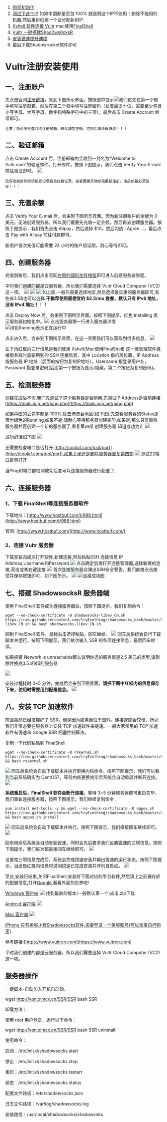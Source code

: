 1. [购买初始化](https://www.vultrcn.com/1.html)
2. [测试下这个IP](https://www.ipip.net/ping.php)
如果中国都是丢包 100% 就说明这个IP不能用！删除不能用的机器,然后重新创建一个会分配新的IP.
3. [Xshell 软件连接 Vultr](https://www.vultrcn.com/3.html)
mac使用[FinalShell](http://www.hostbuf.com/t/1059.html)
4. [Vultr 一键搭建Shad0ws0cksR](https://www.vultrcn.com/8.html)
5. [安装锐速提升速度](https://www.vultrcn.com/7.html)
6. 最后下载Shadowrocket软件即可

# Vultr注册安装使用
## 一、注册账户
先点击官网[注册链接](https://www.vultr.com/?ref=7610494)，来到下图所示界面。按照图中提示![](./pictures/QQ20190228-141558@2x.png)我们首先在第一个框中填写注册邮箱，然后在第二个框中填写注册密码（长度最少十位，需要至少包含小写字母、大写字母、数字和特殊字符中的三项），最后点击 Create Account 继续即可。

	注意：务必多检查几次注册邮箱，确保填写正确，否则后面会很麻烦！！！

## 二、验证邮箱
点击 Create Account 后，注册邮箱内会收到一封名为“Welcome to Vultr.com”的验证邮件。打开邮件，按照下图提示，我们点击 Verify Your E-mail 前往验证即可。
![](./pictures/register02-2.png)

	没有收到邮件的请检查垃圾箱及拦截记录，或者更换其他邮箱重新注册。注册邮箱必须验证！！！

## 三、充值余额
点击 Verify Your E-mail 后，会来到下图所示界面。因为新注册账户的余额为 0 美元，无法创建服务器，所以我们需要先充值一定金额，然后再去创建服务器。按照下图提示，我们首先点击 Alipay，然后选择 $10，然后勾选 I Agree ...，最后点击 Pay with Alipay 前往付款即可。

新用户首次充值可能需要 24 小时的账户验证期，耐心等待即可。

## 四、创建服务器
充值到账后，我们点击官网[右侧的圆形加号按钮](https://my.vultr.com/deploy/)即可进入创建服务器界面。

平时我们创建的都是云服务器，所以我们需要选择 Vultr Cloud Computer (VC2) 这一项。
![](./pictures/QQ20190228-143603@2x.png)
![](./pictures/QQ20190228-143852@2x.png)
![](./pictures/QQ20190228-143933@2x.png)
如上图,一般只需要选择地区,然后选择最实惠的服务器即可,有些有3.5$也可以选择.**不推荐使用最便宜的 $2.5/mo 套餐，默认只有 IPv6 地址，没有 IPv4 地址！！！**

点击 Deploy Now 后，会来到下图所示界面。按照下图提示，红色 Installing 表示服务器初始化中。![](./pictures/register09-2.png)
点击服务器哪一行进入服务器详情![绿色Running表示正在运行中](./pictures/QQ20190228-145050@2x.png)

点击进入后，会来到下图所示界面。在这一界面我们可以获取到很多信息。
![](./pictures/QQ20190228-145723@2x.png)

左下角红框内三行信息是我们使用 Xshell(Mac使用FinalShell) 这一类管理软件连接服务器时需要用到的 SSH 连接信息。其中 Location 指机房位置，IP Address 指服务器 IP 地址（后面的按钮为复制IP地址），Username 指登录用户名，Password 指登录密码(后面第一个按钮为显示/隐藏，第二个按钮为复制密码)。

## 五、检测服务器
创建完成后不慌,我们先测试下这个服务器是否能用,先测试IP Address是否能连接[https://tools.ipip.net/ping.php](https://tools.ipip.net/ping.php)

如果中国的丢包率都是 100%,除去港澳台地区(如下图),先查看服务器的Status是否为绿色的Running,如果不是,请耐心等待服务器创建完毕,如果是,那么只有删除服务器并再创建一个新的服务器了,重复第四部 创建服务器 知道成功为止
![](./pictures/QQ20190228-150633@2x.png)

成功的话如下图
![](./pictures/QQ20190228-151124@2x.png)

还需要检查端口是否打开:[http://coolaf.com/tool/port](http://coolaf.com/tool/port),如果关闭还是删除服务器重复第四部
![](./pictures/QQ20190228-151629@2x.png)
测试22端口是否打开

当Ping和端口都检测成功后变可以连接服务器进行配置了,

## 六、连接服务器
### 1、下载 FinalShell等连接服务器软件

下载地址：[http://www.hostbuf.com/t/988.html](http://www.hostbuf.com/t/988.html)

官网: [http://www.hostbuf.com/](http://www.hostbuf.com/)

### 2、连接 Vultr 服务器
下载安装完成后打开软件,新建连接,然后粘贴SSH 连接信息 IP Address,Username和Password
![](./pictures/QQ20190228-141006@2x.png)
点击确定后再打开连接管理器,选择新建的连接,双击或者右键连接
![](./pictures/QQ20190228-153105@2x.png)
首次连接服务器会弹出SSH安全警告，我们直接点击接受并保存按钮即可，如下图所示。
![](./pictures/05.png)
![连接成功图](./pictures/QQ20190228-141813@2x.png)

## 七、搭建 ShadowsocksR 服务器端
使用 FinalShell 软件成功连接服务器后，按照下图提示，我们复制命令：
```
wget --no-check-certificate -O shadowsocks-libev_CN.sh https://raw.githubusercontent.com/tryEvething/shadowsocks_bash/master/shadowsocks-libev_CN.sh && bash shadowsocks-libev_CN.sh
```
回到 FinalShell 软件，鼠标右击选择粘贴，回车继续。
![](./pictures/115634z9zcrf9qggtnuzqq.png.thumb.jpg)
回车后系统会自行下载脚本并运行。按照下图提示，我们依次输入 SSR 的各项连接信息，最后回车继续。

如果报错 Network is unreachable那么说明你选的服务器是2.5 美元的类型,请删除并换成3.5$或者5$的服务器

![](./pictures/114210ke6fcret00fr09rr.png.thumb.jpg)

安装过程耗时 2~5 分钟，完成后会来到下图界面，**请把下图中红框内的信息保存下来，使用时需要用到配置信息。**
![](./pictures/114222mdf1jr1h6qru1ere.png.thumb.jpg)

## 八、安装 TCP 加速软件
前面虽然已经搭建好了 SSR，但是因为服务器位于国外，连接速度会较慢，所以我们非常必要在服务器上安装 TCP 加速软件来提速。一般大家常用的 TCP 加速软件有锐速和 Google BBR 拥塞控制算法。

复制一下代码粘贴到 FinalShell
```
wget --no-check-certificate -O rskernel.sh https://raw.githubusercontent.com/tryEvething/shadowsocks_bash/master/rskernel.sh && bash rskernel.sh
```
![](./pictures/centos7-serverspeeder01-2.png)
回车后系统会自动下载脚本并执行更换内核命令。按照下图提示，我们可以看到当前系统确实为 CentOS7，等待内核更换完毕后系统会自动重启并断开连接。
![](./pictures/centos7-serverspeeder02-2.png)

**系统重启后，FinalShell 软件会断开连接**。等待 3~5 分钟服务器即可重启完毕，我们重新连接服务器，按照下图提示，我们继续复制命令：
```
yum install net-tools -y && wget --no-check-certificate -O appex.sh https://raw.githubusercontent.com/tryEvething/shadowsocks_bash/master/appex.sh && bash appex.sh install
```
![](./pictures/centos7-serverspeeder03-2.png)
回车后系统会自动下载脚本并执行。按照下图提示，我们直接回车继续即可。
![](./pictures/centos6-serverspeeder02-2.png)

回车继续后系统会自动安装锐速，同时会先后要求我们设置锐速的三项信息。按照下图提示，我们每次都直接回车继续即可。
![](./pictures/centos7-serverspeeder05.png)

设置完三项信息完成后，系统会完成锐速安装并输出锐速的运行状态。按照下图提示，当出现红框内信息时说明锐速已完成安装并开机自启动。
![](./pictures/centos6-serverspeeder04-2.png)

至此,安装已结束,关闭FinalShell,安装好下面对应的平台软件,然后填上之前保存好的配置信息,打开[Google](https://www.google.com/),看看外面的世界吧!

[Windows 客户端](https://github.com/shadowsocks/shadowsocks-windows/releases)
![](./pictures/BF392A122DAEB69EFE19AEB74A168A4E.jpg)
找到最新的版本(一般默认第一个)点击.zip下载

[Android 客户端](https://github.com/shadowsocks/shadowsocks-android/releases)
![](./pictures/10D94DA3A19C55684DAA8D2612C609A5.jpg)

[Mac 客户端](https://github.com/shadowsocks/ShadowsocksX-NG/releases)
![](./pictures/082C301D0EF0B180F596B90FF3BBB01A.jpg)

[iPhone 只有美服才有Shadowsocks软件,需要登录一个美服账号(可以淘宝自行购买)](https://itunes.apple.com/us/app/shadowrocket/id932747118)

参考链接:[https://www.vultrcn.com](https://www.vultrcn.com)

平时我们创建的都是云服务器，所以我们需要选择 Vultr Cloud Computer (VC2) 这一项。



## 服务器操作

一键脚本-自动加入开机自启动。

wget http://vpn.ximcx.cn/SSR/SSR bash SSR


卸载方法： 

使用 root 用户登录，运行以下命令：

wget http://vpn.ximcx.cn/SSR/SSR bash SSR uninstall



使用命令： 

启动：/etc/init.d/shadowsocks start 

停止：/etc/init.d/shadowsocks stop 

重启：/etc/init.d/shadowsocks restart 

状态：/etc/init.d/shadowsocks status

配置文件路径：/etc/shadowsocks.json 

日志文件路径：/var/log/shadowsocks.log 

安装路径：/usr/local/shadowsocks/shadowsoks
